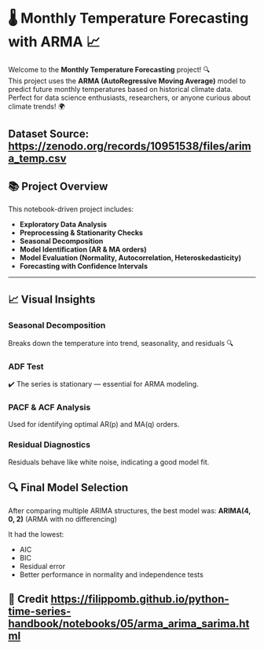 # 🌡️ Monthly Temperature Forecasting with ARMA 📈

Welcome to the **Monthly Temperature Forecasting** project! 🔍  
This project uses the **ARMA (AutoRegressive Moving Average)** model to predict future monthly temperatures based on historical climate data. Perfect for data science enthusiasts, researchers, or anyone curious about climate trends! 🌍

Dataset Source: https://zenodo.org/records/10951538/files/arima_temp.csv
---

## 📚 Project Overview

This notebook-driven project includes:

-  **Exploratory Data Analysis**
-  **Preprocessing & Stationarity Checks**
-  **Seasonal Decomposition**
-  **Model Identification (AR & MA orders)**
-  **Model Evaluation (Normality, Autocorrelation, Heteroskedasticity)**
-  **Forecasting with Confidence Intervals**
---

## 📈 Visual Insights
### Seasonal Decomposition
Breaks down the temperature into trend, seasonality, and residuals 🔍


### ADF Test
✔️ The series is stationary — essential for ARMA modeling.

### PACF & ACF Analysis
Used for identifying optimal AR(p) and MA(q) orders.

### Residual Diagnostics
Residuals behave like white noise, indicating a good model fit.

## 🔍 Final Model Selection
After comparing multiple ARIMA structures, the best model was:
**ARIMA(4, 0, 2)** (ARMA with no differencing)

It had the lowest:
- AIC
- BIC
- Residual error
- Better performance in normality and independence tests



📜 Credit
https://filippomb.github.io/python-time-series-handbook/notebooks/05/arma_arima_sarima.html
---


